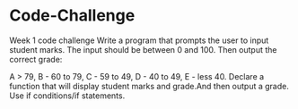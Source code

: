 # Code-Challenge
Week 1 code challenge
Write a program that prompts the user to input student marks. The input should be between 0 and 100. Then output the correct grade: 

A > 79, B - 60 to 79, C -  59 to 49, D - 40 to 49, E - less 40.
Declare a function that will display student marks and grade.And then output a grade.
Use if conditions/if statements.